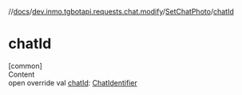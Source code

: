 //[docs](../../../index.md)/[dev.inmo.tgbotapi.requests.chat.modify](../index.md)/[SetChatPhoto](index.md)/[chatId](chat-id.md)



# chatId  
[common]  
Content  
open override val [chatId](chat-id.md): [ChatIdentifier](../../dev.inmo.tgbotapi.types/-chat-identifier/index.md)  



